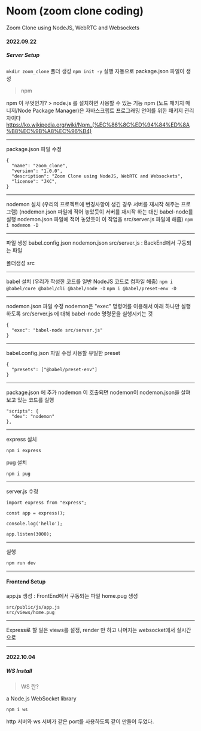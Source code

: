 # Noom (zoom clone coding)

Zoom Clone using NodeJS, WebRTC and Websockets

#### 2022.09.22

##### Server Setup

`mkdir zoom_clone` 폴더 생성
`npm init -y` 실행
자동으로 package.json 파일이 생성

> npm

npm 이 무엇인가? > node.js 를 설치하면 사용할 수 있는 기능
npm (노드 패키지 매니저/Node Package Manager)은 자바스크립트 프로그래밍 언어를 위한 패키지 관리자이다
https://ko.wikipedia.org/wiki/Npm_(%EC%86%8C%ED%94%84%ED%8A%B8%EC%9B%A8%EC%96%B4)

---

package.json 파일 수정

```
{
  "name": "zoom_clone",
  "version": "1.0.0",
  "description": "Zoom Clone using NodeJS, WebRTC and Websockets",
  "license": "JKC",
}
```

---

nodemon 설치
(우리의 프로젝트에 변경사항이 생긴 경우 서버를 재시작 해주는 프로그램)
(nodemon.json 파일에 적어 놓았듯이 서버를 재시작 하는 대신 babel-node를 실행
nodemon.json 파일에 적어 놓았듯이 이 작업을 src/server.js 파일에 해줌)
`npm i nodemon -D`

---

파일 생성
babel.config.json
nodemon.json
src/server.js : BackEnd에서 구동되는 파일

폴더생성
src

---

babel 설치
(우리가 작성한 코드를 일반 NodeJS 코드로 컴파일 해줌)
`npm i @babel/core @babel/cli @babel/node -D`
`npm i @babel/preset-env -D`

---

nodemon.json 파일 수정
nodemon은 "exec" 명령어를 이용해서 아래 하나만 실행하도록
src/server.js 에 대해 babel-node 명령문을 실행시키는 것

```
{
  "exec": "babel-node src/server.js"
}
```

---

babel.config.json 파일 수정
사용할 유일한 preset

```
{
  "presets": ["@babel/preset-env"]
}
```

---

package.json 에 추가
nodemon 이 호출되면 nodemon이 nodemon.json을 살펴보고 있는 코드를 실행

```
"scripts": {
  "dev": "nodemon"
},
```

---

express 설치

`npm i express`

pug 설치

`npm i pug`

---

server.js 수정

```
import express from "express";

const app = express();

console.log('hello');

app.listen(3000);
```

---

실행

`npm run dev`

---

#### Frontend Setup

app.js 생성 : FrontEnd에서 구동되는 파일
home.pug 생성

```
src/public/js/app.js
src/views/home.pug
```

---

Express로 할 일은 views를 설정, render 만 하고
나머지는 websocket에서 실시간으로

---

#### 2022.10.04

##### WS Install

> WS 란?

a Node.js WebSocket library

`npm i ws`

http 서버와 ws 서버가 같은 port를 사용하도록 같이 만들어 두었다.
